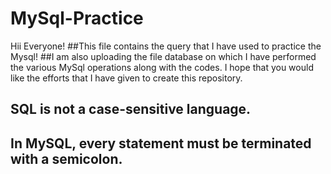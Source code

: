 # MySql-Practice

Hii Everyone!
##This file contains the query that I have used to practice the Mysql!
##I am also uploading the file database on which I have performed the various MySql operations along with the codes. I hope that you would like the efforts that I have given to create this repository.

## SQL is not a case-sensitive language.
## In MySQL, every statement must be terminated with a semicolon.
